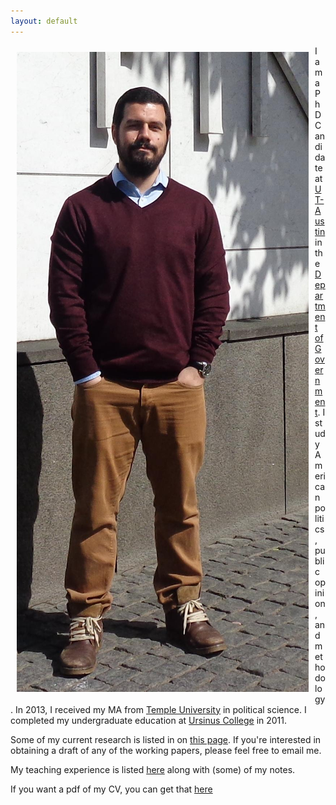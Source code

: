 ```yaml
---
layout: default
---
```


<img style="width=305px;height=435px;float:left;padding:10px;"
src="/image/personal_photo.jpg" alt="profile picture">

I am a PhD Candidate at [UT-Austin](https://www.utexas.edu) in the
[Department of Government](http://www.utexas.edu/cola/government/).  I
study American politics, public opinion, and methodology.  In 2013, I
received my MA from [Temple University](https://temple.edu) in
political science. I completed my undergraduate education at
[Ursinus College](https://ursinus.edu) in 2011.

Some of my current research is listed in on [this page](/Research/).
If you're interested in obtaining a draft of any of the working
papers, please feel free to email me.

My teaching experience is listed [here](/Teaching/) along with (some)
of my notes.

If you want a pdf of my CV, you can get that [here](/cv/cv.pdf)

